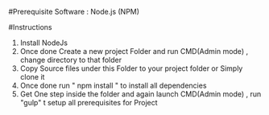 #Prerequisite Software : Node.js (NPM)

#Instructions

1) Install NodeJs
2) Once done Create a new project Folder and run CMD(Admin mode) , change directory to that folder
3) Copy Source files under this Folder to your project folder or Simply clone it
4) Once done run " npm install " to install all dependencies 
5) Get One step inside the folder and again launch CMD(Admin mode) , run "gulp" t setup all prerequisites for Project
